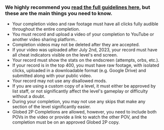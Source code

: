 ### We **highly** recommend you [read the full guidelines here](/guidelines/), but these are the main things you need to know.

* Your completion video and raw footage must have all clicks fully audible throughout the entire completion.
* You must record and upload a video of your completion to YouTube or another video sharing platform..
* Completion videos may not be deleted after they are accepted.
* If your video was uploaded after July 2nd, 2023, your record must have all cheat indicators visible on the level's end screen.
* Your record must show the stats on the endscreen (attempts, orbs, etc.).
* If your record is in the top 400, you must have raw footage, with isolated clicks, uploaded in a downloadable format (e.g. Google Drive) and submitted along with your public video.
* Your record may not use any disallowed mods.
* If you are using a custom copy of a level, it must either be approved by list staff, or not significantly affect the level's gameplay or difficulty without a doubt.
* During your completion, you may not use any skips that make any section of the level significantly easier.
* Globed 2P Completions are allowed, however, you need to include both POVs in the video or provide a link to watch the other POV, and the completion must be on an approved Globed 2P copy.
